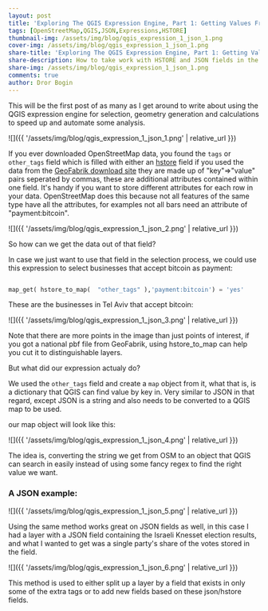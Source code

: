 ```yaml
---
layout: post
title: 'Exploring The QGIS Expression Engine, Part 1: Getting Values From JSON & HSTORE'
tags: [OpenStreetMap,QGIS,JSON,Expressions,HSTORE]
thumbnail-img: /assets/img/blog/qgis_expression_1_json_1.png
cover-img: /assets/img/blog/qgis_expression_1_json_1.png
share-title: 'Exploring The QGIS Expression Engine, Part 1: Getting Values From JSON & HSTORE'
share-description: How to take work with HSTORE and JSON fields in the QGIS expression engine
share-img: /assets/img/blog/qgis_expression_1_json_1.png
comments: true
author: Dror Bogin
---
```


This will be the first post of as many as I get around to write about using the QGIS expression engine for selection, geometry generation and calculations to speed up and automate some analysis.


![]({{ '/assets/img/blog/qgis_expression_1_json_1.png' | relative_url }})

If you ever downloaded OpenStreetMap data, you found the `tags` or `other_tags` field which is filled with either an [hstore](https://www.postgresql.org/docs/current/hstore.html) field if you used the data from the [GeoFabrik download site](https://download.geofabrik.de/) they are made up of "key"=>"value" pairs seperated by commas, these are additional attributes contained within one field. It's handy if you want to store different attributes for each row in your data. OpenStreetMap does this because not all features of the same type have all the attributes, for examples not all bars need an attribute of "payment:bitcoin".

![]({{ '/assets/img/blog/qgis_expression_1_json_2.png' | relative_url }})

So how can we get the data out of that field?

In case we just want to use that field in the selection process, we could use this expression to select businesses that accept bitcoin as payment:

```python

map_get( hstore_to_map(  "other_tags" ),'payment:bitcoin') = 'yes'

```

These are the businesses in Tel Aviv that accept bitcoin:

![]({{ '/assets/img/blog/qgis_expression_1_json_3.png' | relative_url }})

Note that there are more points in the image than just points of interest, if you got a national pbf file from GeoFabrik, using hstore_to_map can help you cut it to distinguishable layers.

But what did our expression actualy do?

We used the `other_tags` field and create a `map` object from it, what that is, is a dictionary that QGIS can find value by key in. Very similar to JSON in that regard, except JSON is a string and also needs to be converted to a QGIS map to be used.

our map object will look like this:

![]({{ '/assets/img/blog/qgis_expression_1_json_4.png' | relative_url }})

The idea is, converting the string we get from OSM to an object that QGIS can search in easily instead of using some fancy regex to find the right value we want.

### A JSON example:

![]({{ '/assets/img/blog/qgis_expression_1_json_5.png' | relative_url }})

Using the same method works great on JSON fields as well, in this case I had a layer with a JSON field containing the Israeli Knesset election results, and what I wanted to get was a single party's share of the votes stored in the field.

![]({{ '/assets/img/blog/qgis_expression_1_json_6.png' | relative_url }})

This method is used to either split up a layer by a field that exists in only some of the extra tags or to add new fields based on these json/hstore fields.